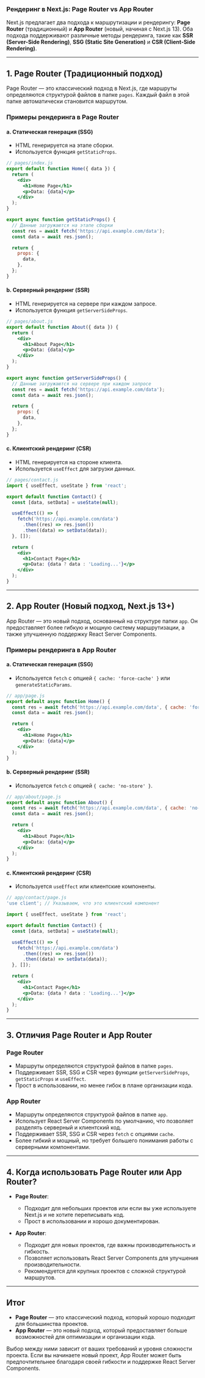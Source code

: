 ### Рендеринг в Next.js: Page Router vs App Router

Next.js предлагает два подхода к маршрутизации и рендерингу: **Page Router** (традиционный) и **App Router** (новый, начиная с Next.js 13). Оба подхода поддерживают различные методы рендеринга, такие как **SSR (Server-Side Rendering)**, **SSG (Static Site Generation)** и **CSR (Client-Side Rendering)**.

---

## **1. Page Router (Традиционный подход)**

Page Router — это классический подход в Next.js, где маршруты определяются структурой файлов в папке `pages`. Каждый файл в этой папке автоматически становится маршрутом.

### **Примеры рендеринга в Page Router**

#### **a. Статическая генерация (SSG)**
- HTML генерируется на этапе сборки.
- Используется функция `getStaticProps`.

```jsx
// pages/index.js
export default function Home({ data }) {
  return (
    <div>
      <h1>Home Page</h1>
      <p>Data: {data}</p>
    </div>
  );
}

export async function getStaticProps() {
  // Данные загружаются на этапе сборки
  const res = await fetch('https://api.example.com/data');
  const data = await res.json();

  return {
    props: {
      data,
    },
  };
}
```

#### **b. Серверный рендеринг (SSR)**
- HTML генерируется на сервере при каждом запросе.
- Используется функция `getServerSideProps`.

```jsx
// pages/about.js
export default function About({ data }) {
  return (
    <div>
      <h1>About Page</h1>
      <p>Data: {data}</p>
    </div>
  );
}

export async function getServerSideProps() {
  // Данные загружаются на сервере при каждом запросе
  const res = await fetch('https://api.example.com/data');
  const data = await res.json();

  return {
    props: {
      data,
    },
  };
}
```

#### **c. Клиентский рендеринг (CSR)**
- HTML генерируется на стороне клиента.
- Используется `useEffect` для загрузки данных.

```jsx
// pages/contact.js
import { useEffect, useState } from 'react';

export default function Contact() {
  const [data, setData] = useState(null);

  useEffect(() => {
    fetch('https://api.example.com/data')
      .then((res) => res.json())
      .then((data) => setData(data));
  }, []);

  return (
    <div>
      <h1>Contact Page</h1>
      <p>Data: {data ? data : 'Loading...'}</p>
    </div>
  );
}
```

---

## **2. App Router (Новый подход, Next.js 13+)**

App Router — это новый подход, основанный на структуре папки `app`. Он предоставляет более гибкую и мощную систему маршрутизации, а также улучшенную поддержку React Server Components.

### **Примеры рендеринга в App Router**

#### **a. Статическая генерация (SSG)**
- Используется `fetch` с опцией `{ cache: 'force-cache' }` или `generateStaticParams`.

```jsx
// app/page.js
export default async function Home() {
  const res = await fetch('https://api.example.com/data', { cache: 'force-cache' });
  const data = await res.json();

  return (
    <div>
      <h1>Home Page</h1>
      <p>Data: {data}</p>
    </div>
  );
}
```

#### **b. Серверный рендеринг (SSR)**
- Используется `fetch` с опцией `{ cache: 'no-store' }`.

```jsx
// app/about/page.js
export default async function About() {
  const res = await fetch('https://api.example.com/data', { cache: 'no-store' });
  const data = await res.json();

  return (
    <div>
      <h1>About Page</h1>
      <p>Data: {data}</p>
    </div>
  );
}
```

#### **c. Клиентский рендеринг (CSR)**
- Используется `useEffect` или клиентские компоненты.

```jsx
// app/contact/page.js
'use client'; // Указываем, что это клиентский компонент

import { useEffect, useState } from 'react';

export default function Contact() {
  const [data, setData] = useState(null);

  useEffect(() => {
    fetch('https://api.example.com/data')
      .then((res) => res.json())
      .then((data) => setData(data));
  }, []);

  return (
    <div>
      <h1>Contact Page</h1>
      <p>Data: {data ? data : 'Loading...'}</p>
    </div>
  );
}
```

---

## **3. Отличия Page Router и App Router**

### **Page Router**
- Маршруты определяются структурой файлов в папке `pages`.
- Поддерживает SSR, SSG и CSR через функции `getServerSideProps`, `getStaticProps` и `useEffect`.
- Прост в использовании, но менее гибок в плане организации кода.

### **App Router**
- Маршруты определяются структурой файлов в папке `app`.
- Использует React Server Components по умолчанию, что позволяет разделять серверный и клиентский код.
- Поддерживает SSR, SSG и CSR через `fetch` с опциями `cache`.
- Более гибкий и мощный, но требует большего понимания работы с серверными компонентами.

---

## **4. Когда использовать Page Router или App Router?**

- **Page Router**:
  - Подходит для небольших проектов или если вы уже используете Next.js и не хотите переписывать код.
  - Прост в использовании и хорошо документирован.

- **App Router**:
  - Подходит для новых проектов, где важны производительность и гибкость.
  - Позволяет использовать React Server Components для улучшения производительности.
  - Рекомендуется для крупных проектов с сложной структурой маршрутов.

---

## **Итог**
- **Page Router** — это классический подход, который хорошо подходит для большинства проектов.
- **App Router** — это новый подход, который предоставляет больше возможностей для оптимизации и организации кода.

Выбор между ними зависит от ваших требований и уровня сложности проекта. Если вы начинаете новый проект, App Router может быть предпочтительнее благодаря своей гибкости и поддержке React Server Components.